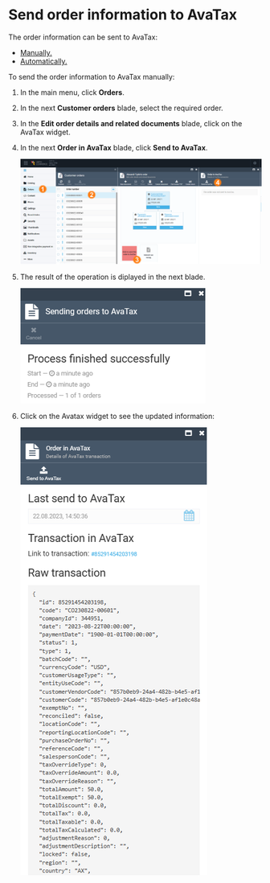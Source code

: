 # Send order information to AvaTax

The order information can be sent to AvaTax:

* [Manually.](sending-order-information-to-avatax.md)
* [Automatically.](../integrations/avalara/taxes-calculation.md)

To send the order information to AvaTax manually:

1. In the main menu, click **Orders**.
1. In the next **Customer orders** blade, select the required order.
1. In the **Edit order details and related documents** blade, click on the AvaTax widget.
1. In the next **Order in AvaTax** blade, click **Send to AvaTax**. 

    ![Path](media/avatax_path.png)

1. The result of the operation is diplayed in the next blade.

    ![Result](media/result.png)

1. Click on the Avatax widget to see the updated information:

    ![General order information](media/send-to-avalara1.png)
